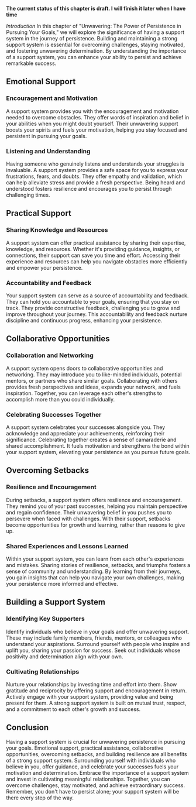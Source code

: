**The current status of this chapter is draft. I will finish it later when I have time**

*Introduction* In this chapter of "Unwavering: The Power of Persistence in Pursuing Your Goals," we will explore the significance of having a support system in the journey of persistence. Building and maintaining a strong support system is essential for overcoming challenges, staying motivated, and fostering unwavering determination. By understanding the importance of a support system, you can enhance your ability to persist and achieve remarkable success.

Emotional Support
-----------------

### Encouragement and Motivation

A support system provides you with the encouragement and motivation needed to overcome obstacles. They offer words of inspiration and belief in your abilities when you might doubt yourself. Their unwavering support boosts your spirits and fuels your motivation, helping you stay focused and persistent in pursuing your goals.

### Listening and Understanding

Having someone who genuinely listens and understands your struggles is invaluable. A support system provides a safe space for you to express your frustrations, fears, and doubts. They offer empathy and validation, which can help alleviate stress and provide a fresh perspective. Being heard and understood fosters resilience and encourages you to persist through challenging times.

Practical Support
-----------------

### Sharing Knowledge and Resources

A support system can offer practical assistance by sharing their expertise, knowledge, and resources. Whether it's providing guidance, insights, or connections, their support can save you time and effort. Accessing their experience and resources can help you navigate obstacles more efficiently and empower your persistence.

### Accountability and Feedback

Your support system can serve as a source of accountability and feedback. They can hold you accountable to your goals, ensuring that you stay on track. They provide constructive feedback, challenging you to grow and improve throughout your journey. This accountability and feedback nurture discipline and continuous progress, enhancing your persistence.

Collaborative Opportunities
---------------------------

### Collaboration and Networking

A support system opens doors to collaborative opportunities and networking. They may introduce you to like-minded individuals, potential mentors, or partners who share similar goals. Collaborating with others provides fresh perspectives and ideas, expands your network, and fuels inspiration. Together, you can leverage each other's strengths to accomplish more than you could individually.

### Celebrating Successes Together

A support system celebrates your successes alongside you. They acknowledge and appreciate your achievements, reinforcing their significance. Celebrating together creates a sense of camaraderie and shared accomplishment. It fuels motivation and strengthens the bond within your support system, elevating your persistence as you pursue future goals.

Overcoming Setbacks
-------------------

### Resilience and Encouragement

During setbacks, a support system offers resilience and encouragement. They remind you of your past successes, helping you maintain perspective and regain confidence. Their unwavering belief in you pushes you to persevere when faced with challenges. With their support, setbacks become opportunities for growth and learning, rather than reasons to give up.

### Shared Experiences and Lessons Learned

Within your support system, you can learn from each other's experiences and mistakes. Sharing stories of resilience, setbacks, and triumphs fosters a sense of community and understanding. By learning from their journeys, you gain insights that can help you navigate your own challenges, making your persistence more informed and effective.

Building a Support System
-------------------------

### Identifying Key Supporters

Identify individuals who believe in your goals and offer unwavering support. These may include family members, friends, mentors, or colleagues who understand your aspirations. Surround yourself with people who inspire and uplift you, sharing your passion for success. Seek out individuals whose positivity and determination align with your own.

### Cultivating Relationships

Nurture your relationships by investing time and effort into them. Show gratitude and reciprocity by offering support and encouragement in return. Actively engage with your support system, providing value and being present for them. A strong support system is built on mutual trust, respect, and a commitment to each other's growth and success.

Conclusion
----------

Having a support system is crucial for unwavering persistence in pursuing your goals. Emotional support, practical assistance, collaborative opportunities, overcoming setbacks, and building resilience are all benefits of a strong support system. Surrounding yourself with individuals who believe in you, offer guidance, and celebrate your successes fuels your motivation and determination. Embrace the importance of a support system and invest in cultivating meaningful relationships. Together, you can overcome challenges, stay motivated, and achieve extraordinary success. Remember, you don't have to persist alone; your support system will be there every step of the way.
